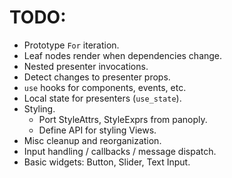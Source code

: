 # TODO:

* Prototype `For` iteration.
* Leaf nodes render when dependencies change.
* Nested presenter invocations.
* Detect changes to presenter props.
* `use` hooks for components, events, etc.
* Local state for presenters (`use_state`).
* Styling.
  * Port StyleAttrs, StyleExprs from panoply.
  * Define API for styling Views.
* Misc cleanup and reorganization.
* Input handling / callbacks / message dispatch.
* Basic widgets: Button, Slider, Text Input.

